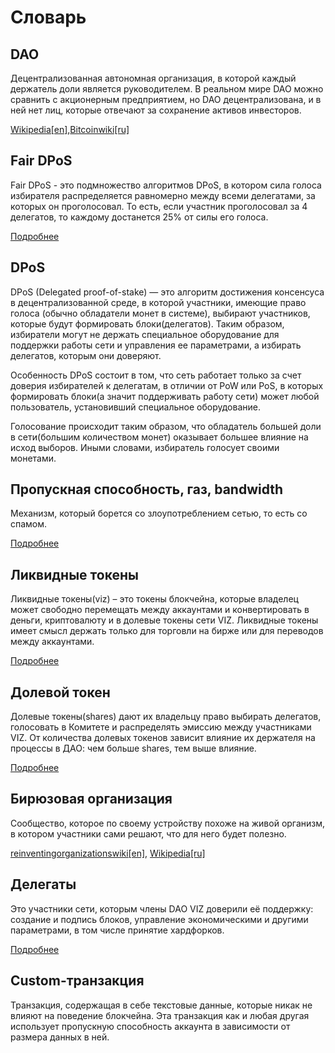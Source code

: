 # Словарь

## DAO

Децентрализованная автономная организация, в которой каждый держатель доли является руководителем. В реальном мире DAO можно сравнить с акционерным предприятием, но DAO децентрализована, и в ней нет лиц, которые отвечают за сохранение активов инвесторов.

[Wikipedia[en]](https://en.wikipedia.org/wiki/Decentralized_autonomous_organization),[Bitcoinwiki[ru]](https://ru.bitcoinwiki.org/wiki/DAO)

## Fair DPoS

Fair DPoS  - это подмножество алгоритмов DPoS, в котором сила голоса избирателя распределяется равномерно между всеми делегатами, за которых он проголосовал. То есть, если участник проголосовал за 4 делегатов, то каждому достанется 25% от силы его голоса.

[Подробнее](./witnesses.md)

## DPoS

DPoS (Delegated proof-of-stake) — это алгоритм достижения консенсуса в децентрализованной среде, в которой участники, имеющие право голоса (обычно обладатели монет в системе), выбирают участников, которые будут формировать блоки(делегатов). Таким образом, избиратели могут не держать специальное оборудование для поддержки работы сети и управления ее параметрами, а избирать делегатов, которым они доверяют.

Особенность DPoS состоит в том, что сеть работает только за счет доверия избирателей к делегатам, в отличии от PoW или PoS, в которых формировать блоки(а значит поддерживать работу сети) может любой пользователь, установивший специальное оборудование.

Голосование происходит таким образом, что обладатель большей доли в сети(большим количеством монет) оказывает большее влияние на исход выборов. Иными словами, избиратель голосует своими монетами.

## Пропускная способность, газ, bandwidth

Механизм, который борется со злоупотреблением сетью, то есть со спамом.

[Подробнее](./bandwidth.md)

## Ликвидные токены

Ликвидные токены(viz) – это токены блокчейна, которые владелец может свободно перемещать между аккаунтами и конвертировать в деньги, криптовалюту и в долевые токены сети VIZ. Ликвидные токены имеет смысл держать только для торговли на бирже или для переводов между аккаунтами.

[Подробнее](./economy.md#viz-token)

## Долевой токен

Долевые токены(shares) дают их владельцу право выбирать делегатов, голосовать в Комитете и распределять эмиссию между участниками VIZ. От количества долевых токенов зависит влияние их держателя на процессы в ДАО: чем больше shares, тем выше влияние.

[Подробнее](./economy.md#shares)

## Бирюзовая организация	

Сообщество, которое по своему устройству похоже на живой организм, в котором участники сами решают, что для него будет полезно.

[reinventingorganizationswiki[en]](http://reinventingorganizationswiki.com/Main_Page), [Wikipedia[ru]](http://ru.wiki-protopia.org/w/Бирюзовая_организация)

## Делегаты

Это участники сети, которым члены DAO VIZ доверили её  поддержку: создание и подпись блоков, управление экономическими и другими параметрами, в том числе принятие хардфорков.

[Подробнее](./witnesses.md)

## Custom-транзакция

Транзакция, содержащая в себе текстовые данные, которые никак не влияют на поведение блокчейна. Эта транзакция как и любая другая использует пропускную способность аккаунта в зависимости от размера данных в ней.

